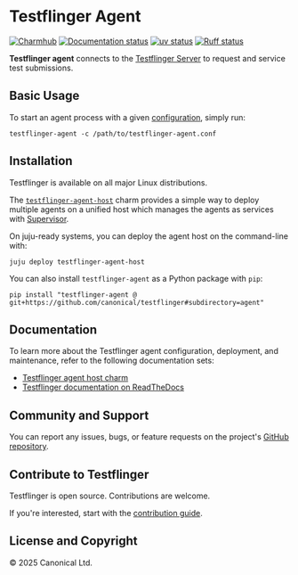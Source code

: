 # Testflinger Agent

[![Charmhub][charmhub-badge]][charmhub-site]
[![Documentation status][rtd-badge]][rtd-latest]
[![uv status][uv-badge]][uv-site]
[![Ruff status][ruff-badge]][ruff-site]

**Testflinger agent** connects to the [Testflinger Server](../server/README.md)
to request and service test submissions.

## Basic Usage

To start an agent process with a given [configuration], simply run:

```shell
testflinger-agent -c /path/to/testflinger-agent.conf
```

## Installation

Testflinger is available on all major Linux distributions.

The [`testflinger-agent-host`][charmhub-site] charm provides a simple way to
deploy multiple agents on a unified host which manages the agents as services
with [Supervisor][supervisord].

On juju-ready systems, you can deploy the agent host on the command-line with:

```shell
juju deploy testflinger-agent-host
```

You can also install `testflinger-agent` as a Python package with `pip`:

```shell
pip install "testflinger-agent @ git+https://github.com/canonical/testflinger#subdirectory=agent"
```

## Documentation

To learn more about the Testflinger agent configuration, deployment, and
maintenance, refer to the following documentation sets:

- [Testflinger agent host charm][charmhub-site]
- [Testflinger documentation on ReadTheDocs][rtd-latest]

## Community and Support

You can report any issues, bugs, or feature requests on the project's
[GitHub repository][github].

## Contribute to Testflinger

Testflinger is open source. Contributions are welcome.

If you're interested, start with the [contribution guide](../CONTRIBUTING.md).

## License and Copyright

© 2025 Canonical Ltd.

[charmhub-badge]: https://charmhub.io/testflinger-agent-host/badge.svg
[charmhub-site]: https://charmhub.io/testflinger-agent-host
[rtd-badge]: https://readthedocs.com/projects/canonical-testflinger/badge/?version=latest
[rtd-latest]: https://canonical-testflinger.readthedocs-hosted.com/en/latest/
[uv-badge]: https://img.shields.io/endpoint?url=https://raw.githubusercontent.com/astral-sh/uv/main/assets/badge/v0.json
[uv-site]: https://github.com/astral-sh/uv
[configuration]: https://canonical-testflinger.readthedocs-hosted.com/en/latest/reference/testflinger-agent-conf.html
[supervisord]: https://supervisord.org/
[github]: https://github.com/canonical/testflinger
[ruff-badge]: https://img.shields.io/endpoint?url=https://raw.githubusercontent.com/astral-sh/ruff/main/assets/badge/v2.json
[ruff-site]: https://github.com/astral-sh/ruff